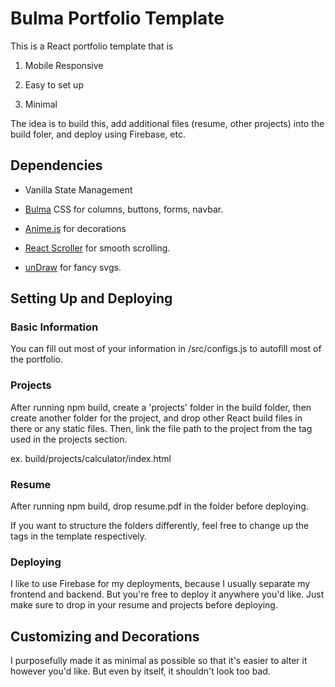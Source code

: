 # Bulma Portfolio Template

This is a React portfolio template that is 

1. Mobile Responsive

2. Easy to set up

3. Minimal

The idea is to build this, add additional files (resume, other projects) into the build foler, and deploy using Firebase, etc.

## Dependencies

- Vanilla State Management

- [Bulma](https://bulma.io/) CSS for columns, buttons, forms, navbar.

- [Anime.js](https://animejs.com/) for decorations

- [React Scroller](https://www.npmjs.com/package/react-scroll) for smooth scrolling.

- [unDraw](https://undraw.co/) for fancy svgs.

## Setting Up and Deploying

### Basic Information

You can fill out most of your information in /src/configs.js to autofill most of the portfolio.

### Projects

After running npm build, create a 'projects' folder in the build folder, then create another folder for the project, and drop other React build files in there or any static files. Then, link the file path to the project from the <a> tag used in the projects section. 

ex. build/projects/calculator/index.html

### Resume

After running npm build, drop resume.pdf in the folder before deploying.

If you want to structure the folders differently, feel free to change up the <a> tags in the template respectively.

### Deploying

I like to use Firebase for my deployments, because I usually separate my frontend and backend. But you're free to deploy it anywhere you'd like. Just make sure to drop in your resume and projects before deploying.

## Customizing and Decorations

I purposefully made it as minimal as possible so that it's easier to alter it however you'd like. But even by itself, it shouldn't look too bad.

